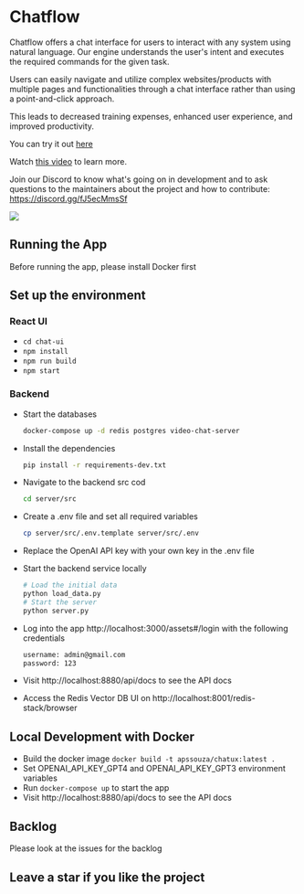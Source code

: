 # Chatflow

Chatflow offers a chat interface for users to interact with any system using natural language.
Our engine understands the user's intent and executes the required
commands for the given task.

Users can easily navigate and utilize complex websites/products with multiple pages and
functionalities through a chat interface rather than using a point-and-click
approach.

This leads to decreased training expenses, enhanced user experience, and improved
productivity.

You can try it out [here](http://apps.newaisolutions.com/)

Watch [this video](https://youtu.be/S_-6Oi1Zq1o?si=7TwD9pZq47uFMf1) to learn more.

Join our Discord to know what's going on in development and to ask questions to the maintainers about the project and how to contribute: https://discord.gg/fJ5ecMmsSf

<img src="declarative-imperative.png">

## Running the App
Before running the app, please install Docker first

## Set up the environment

### React UI
- `cd chat-ui`
- `npm install`
- `npm run build`
- `npm start`

### Backend

- Start the databases
    ```bash
    docker-compose up -d redis postgres video-chat-server
    ```
- Install the dependencies
    ```bash
    pip install -r requirements-dev.txt
    ```
- Navigate to the backend src cod 
    ```bash
    cd server/src
    ```
  
- Create a .env file and set all required variables
    ```bash
    cp server/src/.env.template server/src/.env
    ```
- Replace the OpenAI API key with your own key in the .env file
  
- Start the backend service locally
    ```bash
  # Load the initial data
   python load_data.py
  # Start the server
   python server.py
    ```
  
- Log into the app http://localhost:3000/assets#/login with the following credentials
    ```bash
    username: admin@gmail.com
    password: 123
    ```
- Visit http://localhost:8880/api/docs to see the API docs
- Access the Redis Vector DB UI on http://localhost:8001/redis-stack/browser

## Local Development with Docker
- Build the docker image `docker build -t apssouza/chatux:latest .`
- Set OPENAI_API_KEY_GPT4 and OPENAI_API_KEY_GPT3 environment variables
- Run `docker-compose up` to start the app
- Visit http://localhost:8880/api/docs to see the API docs


## Backlog
Please look at the issues for the backlog

## Leave a star if you like the project
